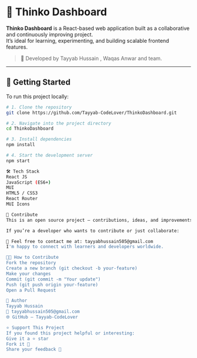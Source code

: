 # 🧠 Thinko Dashboard

**Thinko Dashboard** is a React-based web application built as a collaborative and continuously improving project.  
It’s ideal for learning, experimenting, and building scalable frontend features.

> 👥 Developed by Tayyab Hussain , Waqas Anwar and team.

---

## 🚀 Getting Started

To run this project locally:

```bash
# 1. Clone the repository
git clone https://github.com/Tayyab-CodeLover/ThinkoDashboard.git

# 2. Navigate into the project directory
cd ThinkoDashboard

# 3. Install dependencies
npm install

# 4. Start the development server
npm start

🛠️ Tech Stack
React JS
JavaScript (ES6+)
MUI
HTML5 / CSS3
React Router
MUI Icons

🤝 Contribute
This is an open source project — contributions, ideas, and improvements are always welcome!

If you’re a developer who wants to contribute or just collaborate:

📧 Feel free to contact me at: tayyabhussain505@gmail.com
I'm happy to connect with learners and developers worldwide.

🧑‍💻 How to Contribute
Fork the repository
Create a new branch (git checkout -b your-feature)
Make your changes
Commit (git commit -m "Your update")
Push (git push origin your-feature)
Open a Pull Request

👤 Author
Tayyab Hussain
📧 tayyabhussain505@gmail.com
🌐 GitHub – Tayyab-CodeLover

⭐ Support This Project
If you found this project helpful or interesting:
Give it a ⭐ star
Fork it 🍴
Share your feedback 🧠
